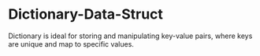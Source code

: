 # Dictionary-Data-Struct
Dictionary is ideal for storing and manipulating key-value pairs, where keys are unique and map to specific values.
